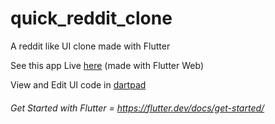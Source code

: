 # quick_reddit_clone

A reddit like UI clone made with Flutter

See this app Live [here](https://mannprerak2.github.io/quick_clone_reddit/) (made with Flutter Web)

View and Edit UI code in [dartpad](https://dartpad.dartlang.org/embed-flutter.html?id=13e3c3a7ab6eef5e40e7ecbdeabe9803&theme=dark)

###### Get Started with Flutter = https://flutter.dev/docs/get-started/ 